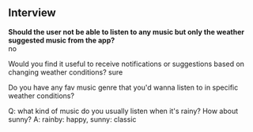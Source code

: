 ## Interview

**Should the user not be able to listen to any music but only the weather suggested music from the app?**  
no

Would you find it useful to receive notifications or suggestions based on changing weather conditions?
sure

Do you have any fav music genre that you'd wanna listen to in specific weather conditions?

Q: what kind of music do you usually listen when it's rainy? How about sunny?
A: rainby: happy, sunny: classic
